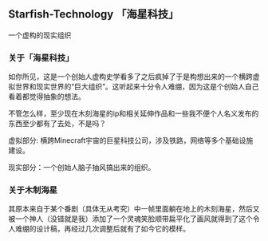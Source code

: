 ## Starfish-Technology 「海星科技」

一个虚构的现实组织

### 关于「海星科技」
如你所见，这是一个创始人虚构史学看多了之后疯掉了于是构想出来的一个横跨虚拟世界和现实世界的“巨大组织”。这听起来十分令人难绷，因为这是个创始人自己看着都觉得抽象的想法。

不管怎么样，至少现在木刻海星的ip和相关延伸作品和一些我不便个人名义发布的东西至少都有了去处，不是吗？

虚拟部分: 横跨Minecraft宇宙的巨星科技公司，涉及铁路，网络等多个基础设施建设。

现实部分：一个创始人脑子抽风搞出来的组织。

### 关于木制海星

其原本来自于某个番剧（具体无从考究）中一帧里面躺在地上的木刻海星，然后又被一个神人（没错就是我）添加了一个灵魂笑脸顺带扁平化了画风就得到了这个令人难绷的设计稿，再经过几次调整后就有了如今它的模样。







<!--

**Here are some ideas to get you started:**

🙋‍♀️ A short introduction - what is your organization all about?
🌈 Contribution guidelines - how can the community get involved?
👩‍💻 Useful resources - where can the community find your docs? Is there anything else the community should know?
🍿 Fun facts - what does your team eat for breakfast?
🧙 Remember, you can do mighty things with the power of [Markdown](https://docs.github.com/github/writing-on-github/getting-started-with-writing-and-formatting-on-github/basic-writing-and-formatting-syntax)
-->
